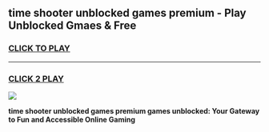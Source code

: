 
## time shooter unblocked games premium - Play Unblocked Gmaes & Free
<h3>
<a href="https://premium.freeplayer.one?title=time_shooter_unblocked_games_premium&ref=19F">CLICK TO PLAY</a></h3>
<hr>

<h3>
<a href="https://premium.freeplayer.one?title=time_shooter_unblocked_games_premium&ref=19F">CLICK 2 PLAY</a>
  
</h3>

<a href="https://premium.freeplayer.one?title=time_shooter_unblocked_games_premium&ref=19F/"><img src="https://clearcache.store/games.png"></a>


**time shooter unblocked games premium games unblocked: Your Gateway to Fun and Accessible Online Gaming**
